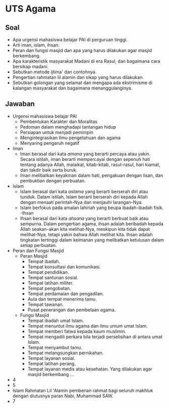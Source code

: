 # UTS Agama

## Soal

- Apa urgensi mahasiswa belajar PAI di perguruan tinggi.
- Arti iman, islam, ihsan.
- Peran dan fungsi masjid dan apa yang harus dilakukan agar masjid berkembang.
- Apa karakteristik masyarakat Madani di era Rasul, dan bagaimana cara bersikap madani.
- Sebutkan metode ijtima' dan contohnya.
- Pengertian rahmatan lil alamin dan sikap yang harus dilakukan.
- Sebutkan golongan yang selamat dan mengapa ada ekstrimisme di kalangan masyarakat dan bagaimana menanggulanginya.

## Jawaban

- Urgensi mahasiswa belajar PAI
  - Pembentukan Karakter dan Moralitas
  - Pedoman dalam menghadapi tantangan hidup
  - Persiapan untuk menjadi pemimpin
  - Mengintegrasikan Ilmu pengetahuan dan agama
  - Menyaring pengaruh negatif
- Iman
  - Iman berasal dari kata *amana* yang berarti percaya atau yakin. Secara istilah, iman berarti mempercayai dengan sepenuh hati tentang adanya Allah, malaikat, kitab-kitab, rasul-rasul, hari kiamat, dan takdir baik serta buruk.
  - Iman melibatkan keyakinan dalam hati, pengakuan dengan lisan, dan pembuktian dengan perbuatan.
- Islam
  - Islam berasal dari kata *aslama* yang berarti berserah diri atau tunduk. Dalam istilah, Islam berarti berserah diri kepada Allah dengan menaati perintah-Nya dan menjauhi larangan-Nya.
  - Islam berfokus pada amalan lahiriah yang beupa ibadah-ibadah fisik.
-Ihsan
  - Ihsan berasal dari kata *ahsana* yang berarti berbuat baik atau sempurna. Dalam pengertian agama, ihsan adalah beribadah kepada Allah seakan-akan kita melihat-Nya, meskipun kita tidak dapat melihat-Nya, tetapi yakin bahwa Allah melihat kita. Ihsan adalah tingkatan tertinggi dalam keimanan yang melibatkan ketulusan dalam setiap perbuatan.
- Peran dan Fungsi Masjid
  - Peran Masjid
    - Tempat ibadah.
    - Tempat konsultasi dan komunikasi.
    - Tempat pendidikan.
    - Tempat santunan sosial.
    - Tempat latihan militer.
    - Tempat pengobatan.
    - Tempat perdamaian dan pengadilan.
    - Aula dan tempat menerima tamu.
    - Tempat tawanan.
    - Pusat penerangan dan pembelaan agama.
  - Fungsi Masjid
    - Tempat ibadah umat Islam.
    - Tempat menuntut ilmu agama dan ilmu umum umat Islam.
    - Tempat memberi fatwa kepada kaum muslimin.
    - Tempat mengadili perkara bila terjadi perselisihan di antara umat Islam.
    - Tempat menyambut tamu.
    - Tempat melangsungkan pernikahan.
    - Tempat layanan sosial.
    - Tempat latihan perang.
    - Tempat layanan medis atau kesehatan.
  Yang dilakukan agar masjid berkembang ...
- 4
- 5
- Islam Rahmatan Lil 'Alamin pemberian rahmat bagi seluruh makhluk dengan diutusnya paran Nabi, Muhammad SAW.
- 7

